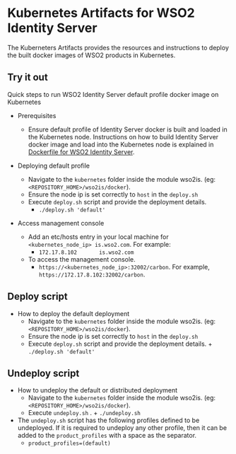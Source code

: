 # Kubernetes Artifacts for WSO2 Identity Server #
The Kuberneters Artifacts provides the resources and instructions to deploy the built docker images of WSO2 products in Kubernetes.

## Try it out
Quick steps to run WSO2 Identity Server default profile docker image on Kubernetes

* Prerequisites
    - Ensure default profile of Identity Server docker is built and loaded in the Kubernetes node.
    Instructions on how to build Identity Server docker image and load into the Kubernetes node is explained in [Dockerfile for WSO2 Identity Server](https://github.com/wso2/kubernetes-artifacts/tree/master/wso2is/docker).

* Deploying default profile
    - Navigate to the `kubernetes` folder inside the module wso2is. (eg: `<REPOSITORY_HOME>/wso2is/docker`). 
    - Ensure the node ip is set correctly to `host` in the `deploy.sh`
    - Execute `deploy.sh` script and provide the deployment details.
        + `./deploy.sh 'default'`

* Access management console
    - Add an etc/hosts entry in your local machine for `<kubernetes_node_ip> is.wso2.com`. For example:
        + `172.17.8.102       is.wso2.com`
    - To access the management console.
        +  `https://<kubernetes_node_ip>:32002/carbon`. For example, `https://172.17.8.102:32002/carbon`.

## Deploy script

* How to deploy the default deployment
    - Navigate to the `kubernetes` folder inside the module wso2is. (eg: `<REPOSITORY_HOME>/wso2is/docker`).
    - Ensure the node ip is set correctly to `host` in the `deploy.sh`
    - Execute `deploy.sh` script and provide the deployment details.
          + `./deploy.sh 'default'`
    
## Undeploy script

* How to undeploy the default or distributed deployment
    - Navigate to the `kubernetes` folder inside the module wso2is. (eg: `<REPOSITORY_HOME>/wso2is/docker`).
    - Execute `undeploy.sh` .
          + `./undeploy.sh`           
* The `undeploy.sh` script has the following profiles defined to be undeployed. If it is required to undeploy any other profile, then it can be added to the `product_profiles` with a space as the separator.
    - `product_profiles=(default)`
